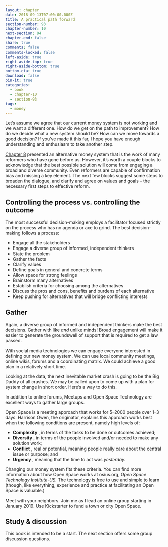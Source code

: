 ```yaml
---
layout: chapter
date: 2018-09-13T07:00:00.000Z
title: A practical path forward
section-number: 93
chapter-number: 10
next-section: 94
chapter-end: false
share: true
comments: false
comments-locked: false
left-aside: true
right-aside-top: true
right-aside-bottom: true
bottom-cta: true
download: false
pin-it: true
categories:
  - book
  - chapter-10
  - section-93
tags:
  - money
---
```

Let’s assume we agree that our current money system is not working
and we want a different one. How do we get on the path to improvement? How do we decide what a new system should be? How can we
move towards a good decision? If you’ve made it this far, I hope you
have enough understanding and enthusiasm to take another step.

[Chapter 8](https://usmoney.us/book/chapter-8) presented an alternative money system that is the work of
many reformers who have gone before us. However, it’s worth a couple
blocks to acknowledge that the best possible solution will come from
engaging a broad and diverse community. Even reformers are capable
of confirmation bias and missing a key element. The next few blocks
suggest some steps to broaden the dialogue, and clarify and agree on
values and goals – the necessary first steps to effective reform.

## Controlling the process vs. controlling the outcome

The most successful decision-making employs a facilitator focused strictly
on the process who has no agenda or axe to grind. The best decision-making follows a process:

* Engage all the stakeholders
* Engage a diverse group of informed, independent thinkers
* State the problem
* Gather the facts
* Clarify values
* Define goals in general and concrete terms
* Allow space for strong feelings
* Brainstorm many alternatives
* Establish criteria for choosing among the alternatives
* Discuss the pros and cons, benefits and burdens of each alternative
* Keep pushing for alternatives that will bridge conflicting interests

## Gather

Again, a diverse group of informed and independent thinkers make
the best decisions. Gather with like _and_ unlike minds! Broad engagement will make it easier to generate the groundswell of support that is
required to get a law passed.

With social media technologies we can engage everyone interested in
defining our new money system. We can use local community meetings, online wikis, forums and a coordinating matrix. We could achieve
a good plan in a relatively short time.

Looking at the data, the next inevitable market crash is going to be the
Big Daddy of all crashes. We may be called upon to come up with a
plan for system change in short order. Here’s a way to do this.

In addition to online forums, Meetups and Open Space Technology are
excellent ways to gather large groups.

Open Space is a meeting approach that works for 5–2000 people over
1–3 days. Harrison Owen, the originator, explains this approach works
best when the following conditions are present, namely high levels of:

* **Complexity** , in terms of the tasks to be done or outcomes achieved;
* **Diversity** , in terms of the people involved and/or needed to make
    any solution work;
* **Conflict** , real or potential, meaning people really care about the
    central issue or purpose; and
* **Urgency** , meaning that the time to act was _yesterday._

Changing our money system fits these criteria. You can find more information about how Open Space works at osius.org, _Open Space Technology
Institute-US._ The technology is free to use and simple to learn (though,
like everything, experience and practice at facilitating an Open Space
is valuable.)

Meet with your neighbors. Join me as I lead an online group starting
in January 2019. Use Kickstarter to fund a town or city Open Space.

## Study & discussion

This book is intended to be a start. The next section offers some group
discussion questions.
